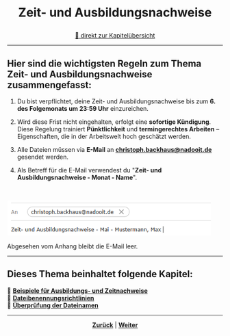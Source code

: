 # <p align="center">Zeit- und Ausbildungsnachweise</p>

<p align="center">
<a href="#dieses-thema-beinhaltet-folgende-kapitel">🚀 direkt zur Kapitelübersicht</a>
</p>

---

## Hier sind die wichtigsten Regeln zum Thema Zeit- und Ausbildungsnachweise zusammengefasst:

1. Du bist verpflichtet, deine Zeit- und Ausbildungsnachweise bis zum **6. des Folgemonats um 23:59 Uhr** einzureichen.

2. Wird diese Frist nicht eingehalten, erfolgt eine **sofortige Kündigung**.
   Diese Regelung trainiert **Pünktlichkeit** und **termingerechtes Arbeiten** – Eigenschaften, die in der Arbeitswelt hoch geschätzt werden.

3. Alle Dateien müssen via **E-Mail** an [**christoph.backhaus@nadooit.de**](mailto:christoph.backhaus@nadooit.de) gesendet werden.

4. Als Betreff für die E-Mail verwendest du "**Zeit- und Ausbildungsnachweise - Monat - Name**".

<br>

![alt text](image-2.png)



Abgesehen vom Anhang bleibt die E-Mail leer.

---

**Dieses Thema beinhaltet folgende Kapitel:**
---

🔹 [**Beispiele für Ausbildungs- und Zeitnachweise**](/docs/01-organisation/02-zeit_und_ausbildungsnachweise/01-beispiele/README.md) </br>
🔹 [**Dateibenennungsrichtlinien**](/docs/01-organisation/02-zeit_und_ausbildungsnachweise/02-dateibenennung/README.md) </br>
🔹 [**Überprüfung der Dateinamen**](/docs/01-organisation/02-zeit_und_ausbildungsnachweise/03-ueberpruefung/README.md) </br>

---

<p align="center">
<a href="/docs/01-organisation/01-zeiterfassung/README.md"><strong>Zurück</strong></a> | 
<a href="/docs/01-organisation/02-zeit_und_ausbildungsnachweise/01-beispiele/README.md"><strong>Weiter</strong></a>
</p>
